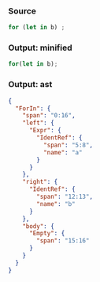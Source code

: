 ### Source
```js parse:stmt
for (let in b) ;
```

### Output: minified
```js
for(let in b);
```

### Output: ast
```json
{
  "ForIn": {
    "span": "0:16",
    "left": {
      "Expr": {
        "IdentRef": {
          "span": "5:8",
          "name": "a"
        }
      }
    },
    "right": {
      "IdentRef": {
        "span": "12:13",
        "name": "b"
      }
    },
    "body": {
      "Empty": {
        "span": "15:16"
      }
    }
  }
}
```
